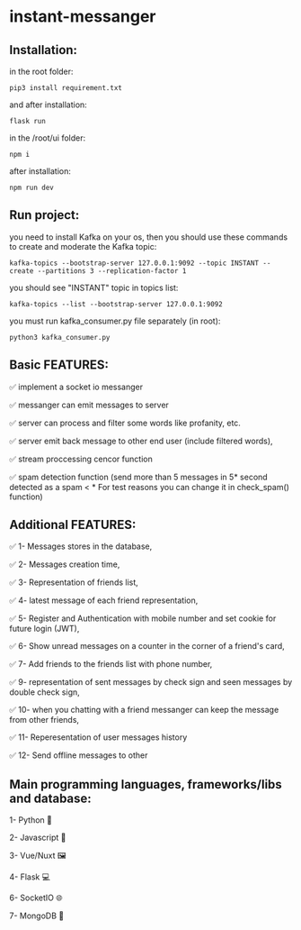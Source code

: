 # instant-messanger
## Installation:
‍‍‍‍in the root folder:

`pip3 install requirement.txt`

and after installation:

`flask run`

in the /root/ui folder:

`npm i`

after installation:

`npm run dev`

## Run project:
you need to install Kafka on your os, then you should use these commands to create and moderate the Kafka topic:

`kafka-topics --bootstrap-server 127.0.0.1:9092 --topic INSTANT --create --partitions 3 --replication-factor 1`

you should see "INSTANT" topic in topics list:

`kafka-topics --list --bootstrap-server 127.0.0.1:9092`

you must run kafka_consumer.py file separately (in root):

`python3 kafka_consumer.py`
## Basic FEATURES:

:white_check_mark:	implement a socket io messanger

:white_check_mark:	messanger can emit messages to server

:white_check_mark:	server can process and filter some words like profanity, etc.

:white_check_mark:	server emit back message to other end user (include filtered words),

:white_check_mark: stream proccessing cencor function 	

:white_check_mark: spam detection function (send more than 5 messages in 5* second detected as a spam < * For test reasons you can change it in check_spam() function)

## Additional FEATURES:

:white_check_mark:	1- Messages stores in the database,

:white_check_mark:	2- Messages creation time, 

:white_check_mark:	3- Representation of friends list,

:white_check_mark:	4- latest message of each friend representation, 

:white_check_mark:	5- Register and Authentication with mobile number and set cookie for future login (JWT),

:white_check_mark:	6- Show unread messages on a counter in the corner of a friend's card,

:white_check_mark:	7- Add friends to the friends list with phone number, 

:white_check_mark:	9- representation of sent messages by check sign and seen messages by double check sign,

:white_check_mark:	10- when you chatting with a friend messanger can keep the message from other friends,

:white_check_mark:	11- Reperesentation of user messages history

:white_check_mark:	12- Send offline messages to other

## Main programming languages, frameworks/libs and database:

1- Python :electric_plug:	

2- Javascript :gun:	

3- Vue/Nuxt :framed_picture:	

4- Flask :computer:	

6- SocketIO :globe_with_meridians:	

7- MongoDB :floppy_disk:	

